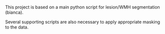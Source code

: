 This project is based on a main python script for lesion/WMH segmentation 
(bianca).  

Several supporting scripts are also necessary to apply appropriate masking
to the data.
